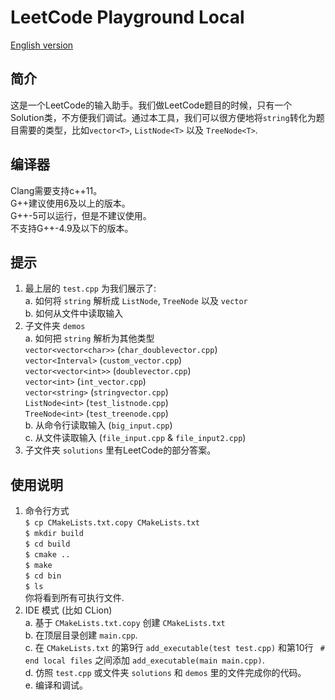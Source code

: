 # LeetCode Playground Local  
[English version](README.md)
## 简介
这是一个LeetCode的输入助手。我们做LeetCode题目的时候，只有一个Solution类，不方便我们调试。通过本工具，我们可以很方便地将`string`转化为题目需要的类型，比如`vector<T>`, `ListNode<T>` 以及 `TreeNode<T>`.

## 编译器
Clang需要支持c++11。  
G++建议使用6及以上的版本。  
G++-5可以运行，但是不建议使用。  
不支持G++-4.9及以下的版本。

## 提示
1. 最上层的 `test.cpp` 为我们展示了:  
a. 如何将 `string` 解析成 `ListNode`, `TreeNode` 以及 `vector`  
b. 如何从文件中读取输入  
2. 子文件夹 `demos`    
a. 如何把 `string` 解析为其他类型  
`vector<vector<char>>` (`char_doublevector.cpp`)  
`vector<Interval>` (`custom_vector.cpp`)  
`vector<vector<int>>` (`doublevector.cpp`)  
`vector<int>` (`int_vector.cpp`)  
`vector<string>` (`stringvector.cpp`)  
`ListNode<int>` (`test_listnode.cpp`)  
 `TreeNode<int>` (`test_treenode.cpp`)  
b. 从命令行读取输入 (`big_input.cpp`)  
c. 从文件读取输入 (`file_input.cpp` & `file_input2.cpp`)
3. 子文件夹 `solutions` 里有LeetCode的部分答案。
## 使用说明 
1. 命令行方式  
`$ cp CMakeLists.txt.copy CMakeLists.txt`  
`$ mkdir build`  
`$ cd build`  
`$ cmake ..`  
`$ make`  
`$ cd bin`  
`$ ls`  
你将看到所有可执行文件.
2. IDE 模式 (比如 CLion)  
a. 基于 `CMakeLists.txt.copy` 创建 `CMakeLists.txt`  
b. 在顶层目录创建 `main.cpp`.  
c. 在 `CMakeLists.txt` 的第9行 `add_executable(test test.cpp)` 和第10行 ` # end local files` 之间添加 `add_executable(main main.cpp)`.  
d. 仿照 `test.cpp` 或文件夹 `solutions` 和 `demos` 里的文件完成你的代码。  
e. 编译和调试。
